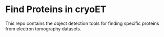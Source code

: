 # Find Proteins in cryoET

This repo contains the object detection tools for finding specific proteins from electron tomography datasets.


